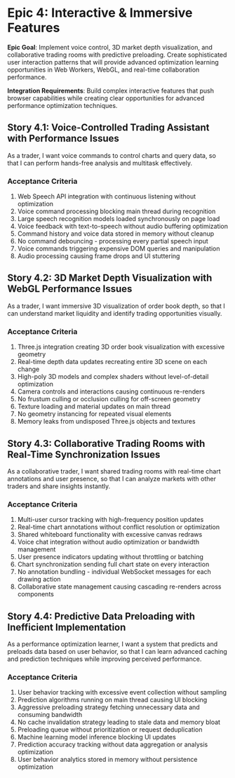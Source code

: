# Epic 4: Interactive & Immersive Features

**Epic Goal**: Implement voice control, 3D market depth visualization, and collaborative trading rooms with predictive preloading. Create sophisticated user interaction patterns that will provide advanced optimization learning opportunities in Web Workers, WebGL, and real-time collaboration performance.

**Integration Requirements**: Build complex interactive features that push browser capabilities while creating clear opportunities for advanced performance optimization techniques.

## Story 4.1: Voice-Controlled Trading Assistant with Performance Issues

As a trader,
I want voice commands to control charts and query data,
so that I can perform hands-free analysis and multitask effectively.

### Acceptance Criteria
1. Web Speech API integration with continuous listening without optimization
2. Voice command processing blocking main thread during recognition
3. Large speech recognition models loaded synchronously on page load
4. Voice feedback with text-to-speech without audio buffering optimization
5. Command history and voice data stored in memory without cleanup
6. No command debouncing - processing every partial speech input
7. Voice commands triggering expensive DOM queries and manipulation
8. Audio processing causing frame drops and UI stuttering

## Story 4.2: 3D Market Depth Visualization with WebGL Performance Issues

As a trader,
I want immersive 3D visualization of order book depth,
so that I can understand market liquidity and identify trading opportunities visually.

### Acceptance Criteria
1. Three.js integration creating 3D order book visualization with excessive geometry
2. Real-time depth data updates recreating entire 3D scene on each change
3. High-poly 3D models and complex shaders without level-of-detail optimization
4. Camera controls and interactions causing continuous re-renders
5. No frustum culling or occlusion culling for off-screen geometry
6. Texture loading and material updates on main thread
7. No geometry instancing for repeated visual elements
8. Memory leaks from undisposed Three.js objects and textures

## Story 4.3: Collaborative Trading Rooms with Real-Time Synchronization Issues

As a collaborative trader,
I want shared trading rooms with real-time chart annotations and user presence,
so that I can analyze markets with other traders and share insights instantly.

### Acceptance Criteria
1. Multi-user cursor tracking with high-frequency position updates
2. Real-time chart annotations without conflict resolution or optimization
3. Shared whiteboard functionality with excessive canvas redraws
4. Voice chat integration without audio optimization or bandwidth management
5. User presence indicators updating without throttling or batching
6. Chart synchronization sending full chart state on every interaction
7. No annotation bundling - individual WebSocket messages for each drawing action
8. Collaborative state management causing cascading re-renders across components

## Story 4.4: Predictive Data Preloading with Inefficient Implementation

As a performance optimization learner,
I want a system that predicts and preloads data based on user behavior,
so that I can learn advanced caching and prediction techniques while improving perceived performance.

### Acceptance Criteria
1. User behavior tracking with excessive event collection without sampling
2. Prediction algorithms running on main thread causing UI blocking
3. Aggressive preloading strategy fetching unnecessary data and consuming bandwidth
4. No cache invalidation strategy leading to stale data and memory bloat
5. Preloading queue without prioritization or request deduplication
6. Machine learning model inference blocking UI updates
7. Prediction accuracy tracking without data aggregation or analysis optimization
8. User behavior analytics stored in memory without persistence optimization
